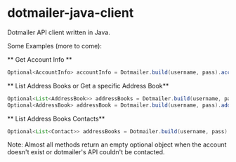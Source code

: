 # dotmailer-java-client

Dotmailer API client written in Java.

Some Examples (more to come): 

** Get Account Info **
``` java
Optional<AccountInfo> accountInfo = Dotmailer.build(username, pass).accountInfo().get();
```


** List Address Books or Get a specific Address Book**
``` java
Optional<List<AddressBook>> addressBooks = Dotmailer.build(username, pass).addressBook().list();
Optional<AddressBook> addressBook = Dotmailer.build(username, pass).addressBook().get(addressBookId);
```

** List Address Books Contacts**
``` java
Optional<List<Contact>> addressBooks = Dotmailer.build(username, pass).addressBook().listContacts(addressBookId);
```

Note: Almost all methods return an empty optional object when the account doesn't exist or dotmailer's API couldn't be contacted.
